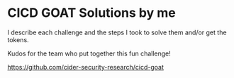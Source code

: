 # CICD GOAT Solutions by me

I describe each challenge and the steps I took to solve them and/or get the tokens.

Kudos for the team who put together this fun challenge! 

https://github.com/cider-security-research/cicd-goat
